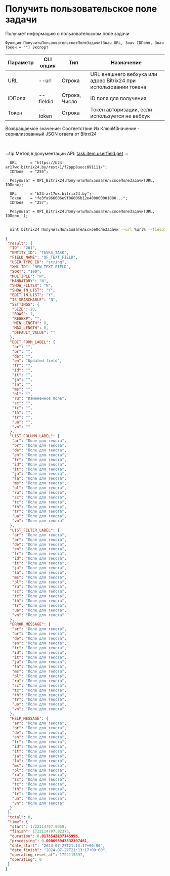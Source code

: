 ﻿---
sidebar_position: 4
---

# Получить пользовательское поле задачи
 Получает информацию о пользовательском поле задачи



`Функция ПолучитьПользовательскоеПолеЗадачи(Знач URL, Знач IDПоля, Знач Токен = "") Экспорт`

  | Параметр | CLI опция | Тип | Назначение |
  |-|-|-|-|
  | URL | --url | Строка | URL внешнего вебхука или адрес Bitrix24 при использовании токена |
  | IDПоля | --fieldid | Строка, Число | ID поля для получения |
  | Токен | --token | Строка | Токен авторизации, если используется не вебхук |

  
  Возвращаемое значение:   Соответствие Из КлючИЗначение - сериализованный JSON ответа от Bitrxi24

<br/>

:::tip
Метод в документации API: [task.item.userfield.get](https://dev.1c-bitrix.ru/rest_help/tasks/task/userfield/get.php)
:::
<br/>


```bsl title="Пример кода"
  URL      = "https://b24-ar17wx.bitrix24.by/rest/1/f2ppp8uucc891111/";
  IDПоля   = "255";
  
  Результат = OPI_Bitrix24.ПолучитьПользовательскоеПолеЗадачи(URL, IDПоля);
  
  URL      = "b24-ar17wx.bitrix24.by";
  Токен    = "fe3fa966006e9f06006b12e400000001000...";
  IDПоля   = "257";
  
  Результат = OPI_Bitrix24.ПолучитьПользовательскоеПолеЗадачи(URL, IDПоля, );
```
        


```sh title="Пример команды CLI"
    
  oint bitrix24 ПолучитьПользовательскоеПолеЗадачи --url %url% --fieldid %fieldid% --token %token%

```

```json title="Результат"
{
 "result": {
  "ID": "261",
  "ENTITY_ID": "TASKS_TASK",
  "FIELD_NAME": "UF_TEXT_FIELD",
  "USER_TYPE_ID": "string",
  "XML_ID": "NEW_TEXT_FIELD",
  "SORT": "100",
  "MULTIPLE": "N",
  "MANDATORY": "N",
  "SHOW_FILTER": "N",
  "SHOW_IN_LIST": "Y",
  "EDIT_IN_LIST": "Y",
  "IS_SEARCHABLE": "N",
  "SETTINGS": {
   "SIZE": 20,
   "ROWS": 1,
   "REGEXP": "",
   "MIN_LENGTH": 0,
   "MAX_LENGTH": 0,
   "DEFAULT_VALUE": ""
  },
  "EDIT_FORM_LABEL": {
   "ar": "",
   "br": "",
   "de": "",
   "en": "Updated field",
   "fr": "",
   "id": "",
   "it": "",
   "ja": "",
   "la": "",
   "ms": "",
   "pl": "",
   "ru": "Измененное поле",
   "sc": "",
   "tc": "",
   "th": "",
   "tr": "",
   "ua": "",
   "vn": ""
  },
  "LIST_COLUMN_LABEL": {
   "ar": "Поле для текста",
   "br": "Поле для текста",
   "de": "Поле для текста",
   "en": "Поле для текста",
   "fr": "Поле для текста",
   "id": "Поле для текста",
   "it": "Поле для текста",
   "ja": "Поле для текста",
   "la": "Поле для текста",
   "ms": "Поле для текста",
   "pl": "Поле для текста",
   "ru": "Поле для текста",
   "sc": "Поле для текста",
   "tc": "Поле для текста",
   "th": "Поле для текста",
   "tr": "Поле для текста",
   "ua": "Поле для текста",
   "vn": "Поле для текста"
  },
  "LIST_FILTER_LABEL": {
   "ar": "Поле для текста",
   "br": "Поле для текста",
   "de": "Поле для текста",
   "en": "Поле для текста",
   "fr": "Поле для текста",
   "id": "Поле для текста",
   "it": "Поле для текста",
   "ja": "Поле для текста",
   "la": "Поле для текста",
   "ms": "Поле для текста",
   "pl": "Поле для текста",
   "ru": "Поле для текста",
   "sc": "Поле для текста",
   "tc": "Поле для текста",
   "th": "Поле для текста",
   "tr": "Поле для текста",
   "ua": "Поле для текста",
   "vn": "Поле для текста"
  },
  "ERROR_MESSAGE": {
   "ar": "Поле для текста",
   "br": "Поле для текста",
   "de": "Поле для текста",
   "en": "Поле для текста",
   "fr": "Поле для текста",
   "id": "Поле для текста",
   "it": "Поле для текста",
   "ja": "Поле для текста",
   "la": "Поле для текста",
   "ms": "Поле для текста",
   "pl": "Поле для текста",
   "ru": "Поле для текста",
   "sc": "Поле для текста",
   "tc": "Поле для текста",
   "th": "Поле для текста",
   "tr": "Поле для текста",
   "ua": "Поле для текста",
   "vn": "Поле для текста"
  },
  "HELP_MESSAGE": {
   "ar": "Поле для текста",
   "br": "Поле для текста",
   "de": "Поле для текста",
   "en": "Поле для текста",
   "fr": "Поле для текста",
   "id": "Поле для текста",
   "it": "Поле для текста",
   "ja": "Поле для текста",
   "la": "Поле для текста",
   "ms": "Поле для текста",
   "pl": "Поле для текста",
   "ru": "Поле для текста",
   "sc": "Поле для текста",
   "tc": "Поле для текста",
   "th": "Поле для текста",
   "tr": "Поле для текста",
   "ua": "Поле для текста",
   "vn": "Поле для текста"
  }
 },
 "total": 0,
 "time": {
  "start": 1722114797.9059,
  "finish": 1722114797.92375,
  "duration": 0.0178542137145996,
  "processing": 0.000695943832397461,
  "date_start": "2024-07-27T21:13:17+00:00",
  "date_finish": "2024-07-27T21:13:17+00:00",
  "operating_reset_at": 1722115397,
  "operating": 0
 }
}
```
